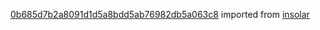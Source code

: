 [0b685d7b2a8091d1d5a8bdd5ab76982db5a063c8](https://github.com/insolar/insolar/commit/0b685d7b2a8091d1d5a8bdd5ab76982db5a063c8) imported from [insolar](https://github.com/insolar/insolar)
